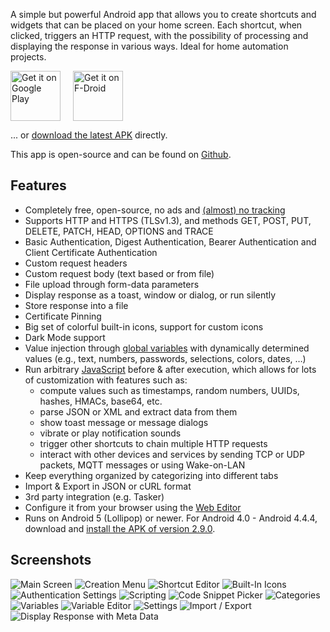 A simple but powerful Android app that allows you to create shortcuts and widgets that can be placed on your home screen. Each shortcut, when clicked, triggers an HTTP request, with the possibility of processing and displaying the response in various ways. Ideal for home automation projects.

<a href="https://play.google.com/store/apps/details?id=ch.rmy.android.http_shortcuts"><img alt="Get it on Google Play" src="../assets/play_store.svg" height="80" style="margin-right: 20px"></a><a href="https://f-droid.org/en/packages/ch.rmy.android.http_shortcuts/"><img alt="Get it on F-Droid" src="../assets/f_droid.svg" height="80"></a>

... or [download the latest APK](https://github.com/Waboodoo/HTTP-Shortcuts/releases) directly.

This app is open-source and can be found on [Github](https://github.com/Waboodoo/HTTP-Shortcuts).

## Features
- Completely free, open-source, no ads and [(almost) no tracking](privacy-policy.md)
- Supports HTTP and HTTPS (TLSv1.3), and methods GET, POST, PUT, DELETE, PATCH, HEAD, OPTIONS and TRACE
- Basic Authentication, Digest Authentication, Bearer Authentication and Client Certificate Authentication
- Custom request headers
- Custom request body (text based or from file)
- File upload through form-data parameters
- Display response as a toast, window or dialog, or run silently
- Store response into a file
- Certificate Pinning
- Big set of colorful built-in icons, support for custom icons
- Dark Mode support
- Value injection through [global variables](variables.md) with dynamically determined values (e.g., text, numbers, passwords, selections, colors, dates, …)
- Run arbitrary [JavaScript](https://http-shortcuts.rmy.ch/scripting) before & after execution, which allows for lots of customization with features such as:
  - compute values such as timestamps, random numbers, UUIDs, hashes, HMACs, base64, etc.
  - parse JSON or XML and extract data from them
  - show toast message or message dialogs
  - vibrate or play notification sounds
  - trigger other shortcuts to chain multiple HTTP requests 
  - interact with other devices and services by sending TCP or UDP packets, MQTT messages or using Wake-on-LAN
- Keep everything organized by categorizing into different tabs
- Import & Export in JSON or cURL format
- 3rd party integration (e.g. Tasker)
- Configure it from your browser using the [Web Editor](https://http-shortcuts.rmy.ch/editor)
- Runs on Android 5 (Lollipop) or newer. For Android 4.0 - Android 4.4.4, download and [install the APK of version 2.9.0](https://github.com/Waboodoo/HTTP-Shortcuts/releases/tag/v2.9.0).

## Screenshots
![Main Screen](../assets/screenshots/01.png)
![Creation Menu](../assets/screenshots/02.png)
![Shortcut Editor](../assets/screenshots/03.png)
![Built-In Icons](../assets/screenshots/04.png)
![Authentication Settings](../assets/screenshots/05.png)
![Scripting](../assets/screenshots/06.png)
![Code Snippet Picker](../assets/screenshots/07.png)
![Categories](../assets/screenshots/08.png)
![Variables](../assets/screenshots/09.png)
![Variable Editor](../assets/screenshots/10.png)
![Settings](../assets/screenshots/11.png)
![Import / Export](../assets/screenshots/12.png)
![Display Response with Meta Data](../assets/screenshots/13.png)
